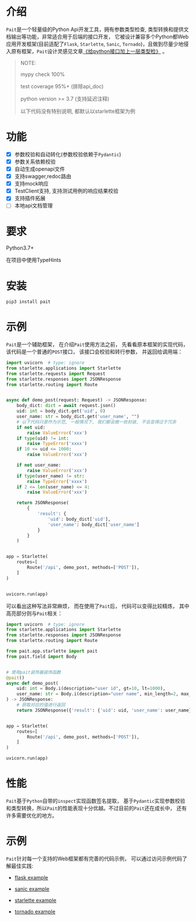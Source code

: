 # 介绍
`Pait`是一个轻量级的Python Api开发工具，拥有参数类型检查, 类型转换和提供文档输出等功能，非常适合用于后端的接口开发，
它被设计兼容多个Python都Web应用开发框架(目前适配了`Flask`, `Starlette`, `Sanic`, `Tornado`)，且做到尽量少地侵入原有框架，`Pait`设计灵感见文章[《给python接口加上一层类型检》](https://so1n.me/2019/04/15/%E7%BB%99python%E6%8E%A5%E5%8F%A3%E5%8A%A0%E4%B8%8A%E4%B8%80%E5%B1%82%E7%B1%BB%E5%9E%8B%E6%A3%80/)
。

> NOTE:
>
> mypy check 100%
>
> test coverage 95%+ (排除api_doc)
>
> python version >= 3.7 (支持延迟注释)
>
> 以下代码没有特别说明, 都默认以starlette框架为例


# 功能
 - [x] 参数校验和自动转化(参数校验依赖于`Pydantic`)
 - [x] 参数关系依赖校验
 - [x] 自动生成openapi文件
 - [x] 支持swagger,redoc路由
 - [x] 支持mock响应
 - [x] TestClient支持, 支持测试用例的响应结果校验
 - [x] 支持插件拓展
 - [ ] 本地api文档管理

# 要求
Python3.7+

在项目中使用TypeHints

# 安装
```bash
pip3 install pait
```

# 示例
`Pait`是一个辅助框架， 在介绍`Pait`使用方法之前， 先看看原本框架的实现代码，该代码是一个普通的`POST`接口， 该接口会校验和转行参数， 并返回给调用端：
```Python
import uvicorn  # type: ignore
from starlette.applications import Starlette
from starlette.requests import Request
from starlette.responses import JSONResponse
from starlette.routing import Route


async def demo_post(request: Request) -> JSONResponse:
    body_dict: dict = await request.json()
    uid: int = body_dict.get('uid', 0)
    user_name: str = body_dict.get('user_name', "")
    # 以下代码只是作为示范, 一般情况下, 我们都会做一些封装, 不会显得过于冗余
    if not uid:
        raise ValueError('xxx')
    if type(uid) != int:
        raise TypeError('xxxx')
    if 10 <= uid <= 1000:
        raise ValueError('xxx')

    if not user_name:
        raise ValueError('xxx')
    if type(user_name) != str:
        raise TypeError('xxxx')
    if 2 <= len(user_name) <= 4:
        raise ValueError('xxx')

    return JSONResponse(
        {
            'result': {
                'uid': body_dict['uid'],
                'user_name': body_dict['user_name']
            }
        }
    )


app = Starlette(
    routes=[
        Route('/api', demo_post, methods=['POST']),
    ]
)


uvicorn.run(app)
```
可以看出这种写法非常麻烦， 而在使用了`Pait`后， 代码可以变得比较精炼， 其中高亮部分则与`Pait`相关：
``` py hl_lines="11 13 14"
import uvicorn  # type: ignore
from starlette.applications import Starlette
from starlette.responses import JSONResponse
from starlette.routing import Route

from pait.app.starlette import pait
from pait.field import Body


# 使用pait装饰器装饰函数
@pait()
async def demo_post(
    uid: int = Body.i(description="user id", gt=10, lt=1000),
    user_name: str = Body.i(description="user name", min_length=2, max_length=4)
) -> JSONResponse:
    # 获取对应的值进行返回
    return JSONResponse({'result': {'uid': uid, 'user_name': user_name}})


app = Starlette(
    routes=[
        Route('/api', demo_post, methods=['POST']),
    ]
)

uvicorn.run(app)
```

# 性能
`Pait`基于`Python`自带的`inspect`实现函数签名提取， 基于`Pydantic`实现参数校验和类型转换，所以`Pait`的性能表现十分优越。不过目前的`Pait`还在成长中， 还有许多需要优化的地方。

# 示例
`Pait`针对每一个支持的Web框架都有完善的代码示例， 可以通过访问示例代码了解最佳实践:

- [flask example](https://github.com/so1n/pait/blob/master/example/param_verify/flask_example.py)

- [sanic example](https://github.com/so1n/pait/blob/master/example/param_verify/sanic_example.py)

- [starlette example](https://github.com/so1n/pait/blob/master/example/param_verify/starlette_example.py)

- [tornado example](https://github.com/so1n/pait/blob/master/example/param_verify/starlette_example.py)
